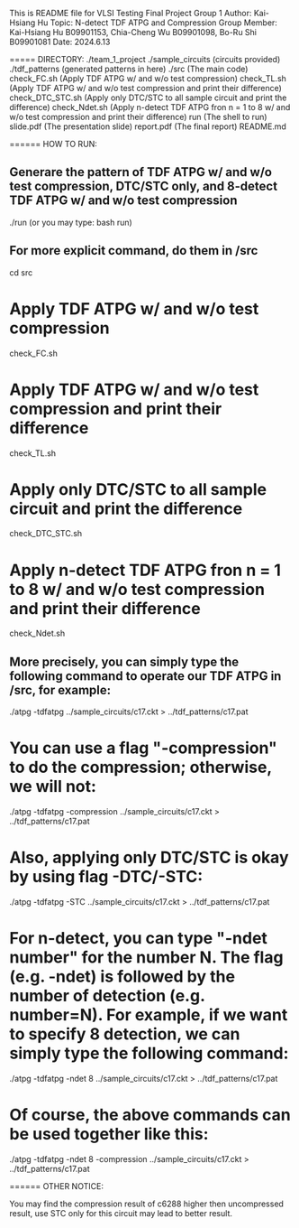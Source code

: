This is README file for VLSI Testing Final Project Group 1
Author: Kai-Hsiang Hu
Topic: N-detect TDF ATPG and Compression
Group Member: Kai-Hsiang Hu B09901153, Chia-Cheng Wu B09901098, Bo-Ru Shi B09901081
Date: 2024.6.13

=====
DIRECTORY:
./team_1_project
 ./sample_circuits          (circuits provided)
 ./tdf_patterns             (generated patterns in here)
 ./src                      (The main code)
    check_FC.sh                 (Apply TDF ATPG w/ and w/o test compression)
    check_TL.sh                 (Apply TDF ATPG w/ and w/o test compression and print their difference)
    check_DTC_STC.sh            (Apply only DTC/STC to all sample circuit and print the difference)
    check_Ndet.sh               (Apply n-detect TDF ATPG fron n = 1 to 8 w/ and w/o test compression and print their difference)
 run                        (The shell to run)
 slide.pdf                  (The presentation slide)
 report.pdf                 (The final report)
 README.md

 
======
HOW TO RUN:

## Generare the pattern of TDF ATPG w/ and w/o test compression, DTC/STC only, and 8-detect TDF ATPG w/ and w/o test compression
./run (or you may type: bash run)


## For more explicit command, do them in /src
cd src
# Apply TDF ATPG w/ and w/o test compression
check_FC.sh            
# Apply TDF ATPG w/ and w/o test compression and print their difference
check_TL.sh                
# Apply only DTC/STC to all sample circuit and print the difference
check_DTC_STC.sh         
# Apply n-detect TDF ATPG fron n = 1 to 8 w/ and w/o test compression and print their difference
check_Ndet.sh            

## More precisely, you can simply type the following command to operate our TDF ATPG in /src, for example:
./atpg -tdfatpg ../sample_circuits/c17.ckt > ../tdf_patterns/c17.pat
# You can use a flag "-compression" to do the compression;  otherwise, we will not:
./atpg -tdfatpg -compression ../sample_circuits/c17.ckt > ../tdf_patterns/c17.pat
# Also, applying only DTC/STC is okay by using flag -DTC/-STC:
./atpg -tdfatpg -STC ../sample_circuits/c17.ckt > ../tdf_patterns/c17.pat
# For n-detect, you can type "-ndet number" for the number N.  The flag (e.g. -ndet) is followed by the number of detection (e.g. number=N).  For example, if we want to specify 8 detection, we can simply type the following command:
./atpg -tdfatpg -ndet 8 ../sample_circuits/c17.ckt > ../tdf_patterns/c17.pat
# Of course, the above commands can be used together like this: 
./atpg -tdfatpg -ndet 8 -compression ../sample_circuits/c17.ckt > ../tdf_patterns/c17.pat


======
OTHER NOTICE:

You may find the compression result of c6288 higher then uncompressed result, use STC only for this circuit may lead to better result.